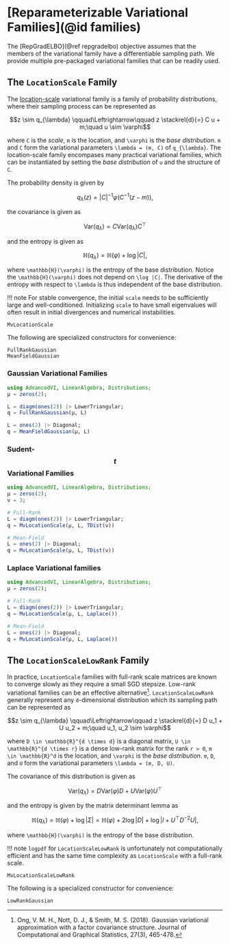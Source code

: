 
# [Reparameterizable Variational Families](@id families)
The [RepGradELBO](@ref repgradelbo) objective assumes that the members of the variational family have a differentiable sampling path.
We provide multiple pre-packaged variational families that can be readily used.

## The `LocationScale` Family
The [location-scale](https://en.wikipedia.org/wiki/Location%E2%80%93scale_family) variational family is a family of probability distributions, where their sampling process can be represented as
```math
z \sim  q_{\lambda} \qquad\Leftrightarrow\qquad
z \stackrel{d}{=} C u + m;\quad u \sim \varphi
```
where ``C`` is the *scale*, ``m`` is the location, and ``\varphi`` is the *base distribution*.
``m`` and ``C`` form the variational parameters ``\lambda = (m, C)`` of ``q_{\lambda}``. 
The location-scale family encompases many practical variational families, which can be instantiated by setting the *base distribution* of ``u`` and the structure of ``C``.

The probability density is given by
```math
  q_{\lambda}(z) = {|C|}^{-1} \varphi(C^{-1}(z - m)),
```
the covariance is given as
```math
  \mathrm{Var}\left(q_{\lambda}\right) = C \mathrm{Var}(q_{\lambda}) C^{\top}
```
and the entropy is given as
```math
  \mathbb{H}(q_{\lambda}) = \mathbb{H}(\varphi) + \log |C|,
```
where ``\mathbb{H}(\varphi)`` is the entropy of the base distribution.
Notice the ``\mathbb{H}(\varphi)`` does not depend on ``\log |C|``.
The derivative of the entropy with respect to ``\lambda`` is thus independent of the base distribution.

!!! note
    For stable convergence, the initial `scale` needs to be sufficiently large and well-conditioned. 
    Initializing `scale` to have small eigenvalues will often result in initial divergences and numerical instabilities.

```@docs
MvLocationScale
```

The following are specialized constructors for convenience:
```@docs
FullRankGaussian
MeanFieldGaussian
```

### Gaussian Variational Families
```julia
using AdvancedVI, LinearAlgebra, Distributions;
μ = zeros(2);

L = diagm(ones(2)) |> LowerTriangular;
q = FullRankGaussian(μ, L)

L = ones(2) |> Diagonal;
q = MeanFieldGaussian(μ, L)
```

### Sudent-$$t$$ Variational Families
```julia
using AdvancedVI, LinearAlgebra, Distributions;
μ = zeros(2);
ν = 3;

# Full-Rank 
L = diagm(ones(2)) |> LowerTriangular;
q = MvLocationScale(μ, L, TDist(ν))

# Mean-Field
L = ones(2) |> Diagonal;
q = MvLocationScale(μ, L, TDist(ν))
```

### Laplace Variational families
```julia
using AdvancedVI, LinearAlgebra, Distributions;
μ = zeros(2);

# Full-Rank 
L = diagm(ones(2)) |> LowerTriangular;
q = MvLocationScale(μ, L, Laplace())

# Mean-Field
L = ones(2) |> Diagonal;
q = MvLocationScale(μ, L, Laplace())
```

## The `LocationScaleLowRank` Family
In practice, `LocationScale` families with full-rank scale matrices are known to converge slowly as they require a small SGD stepsize.
Low-rank variational families can be an effective alternative[^ONS2018].
`LocationScaleLowRank` generally represent any ``d``-dimensional distribution which its sampling path can be represented as
```math
z \sim  q_{\lambda} \qquad\Leftrightarrow\qquad
z \stackrel{d}{=} D u_1 + U u_2  + m;\quad u_1, u_2 \sim \varphi
```
where ``D \in \mathbb{R}^{d \times d}`` is a diagonal matrix, ``U \in \mathbb{R}^{d \times r}`` is a dense low-rank matrix for the rank ``r > 0``, ``m \in \mathbb{R}^d`` is the location, and ``\varphi`` is the *base distribution*.
``m``, ``D``, and ``U`` form the variational parameters ``\lambda = (m, D, U)``. 

The covariance of this distribution is given as
```math
  \mathrm{Var}\left(q_{\lambda}\right) = D \mathrm{Var}(\varphi) D + U \mathrm{Var}(\varphi) U^{\top}
```
and the entropy is given by the matrix determinant lemma as
```math
  \mathbb{H}(q_{\lambda}) 
  = \mathbb{H}(\varphi) + \log |\Sigma|
  = \mathbb{H}(\varphi) + 2 \log |D| + \log |I + U^{\top} D^{-2} U|,
```
where ``\mathbb{H}(\varphi)`` is the entropy of the base distribution.

!!! note
    `logpdf` for `LocationScaleLowRank` is unfortunately not computationally efficient and has the same time complexity as `LocationScale` with a full-rank scale.

```@docs
MvLocationScaleLowRank
```

The following is a specialized constructor for convenience:
```@docs
LowRankGaussian
```

[^ONS2018]: Ong, V. M. H., Nott, D. J., & Smith, M. S. (2018). Gaussian variational approximation with a factor covariance structure. Journal of Computational and Graphical Statistics, 27(3), 465-478.
